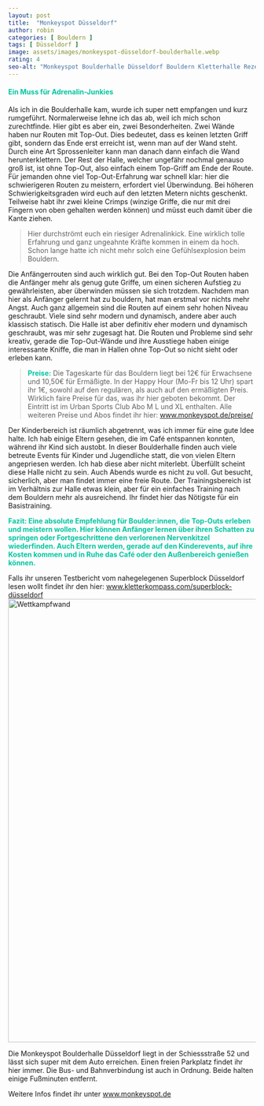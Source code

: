 ```yaml
---
layout: post
title:  "Monkeyspot Düsseldorf"
author: robin
categories: [ Bouldern ]
tags: [ Düsseldorf ]
image: assets/images/monkeyspot-düsseldorf-boulderhalle.webp
rating: 4
seo-alt: "Monkeyspot Boulderhalle Düsseldorf Bouldern Kletterhalle Rezension Rezensionen Indoor Top-Out Kletterhalle"
---
```

#### <span style="color:#00c5a1">Ein Muss für Adrenalin-Junkies</span>
Als ich in die Boulderhalle kam, wurde ich super nett empfangen und kurz rumgeführt. Normalerweise lehne ich das ab, weil ich mich schon zurechtfinde. Hier gibt es aber ein, zwei Besonderheiten. Zwei Wände haben nur Routen mit Top-Out. Dies bedeutet, dass es keinen letzten Griff gibt, sondern das Ende erst erreicht ist, wenn man auf der Wand steht. Durch eine Art Sprossenleiter kann man danach dann einfach die Wand herunterklettern. 
Der Rest der Halle, welcher ungefähr nochmal genauso groß ist, ist ohne Top-Out, also einfach einem Top-Griff am Ende der Route.
Für jemanden ohne viel Top-Out-Erfahrung war schnell klar: hier die schwierigeren Routen zu meistern, erfordert viel Überwindung. Bei höheren Schwierigkeitsgraden wird euch auf den letzten Metern nichts geschenkt. Teilweise habt ihr zwei kleine Crimps (winzige Griffe, die nur mit drei Fingern von oben gehalten werden können) und müsst euch damit über die Kante ziehen.
> Hier durchströmt euch ein riesiger Adrenalinkick. Eine wirklich tolle Erfahrung und ganz ungeahnte Kräfte kommen in einem da hoch. Schon lange hatte ich nicht mehr solch eine Gefühlsexplosion beim Bouldern.

Die Anfängerrouten sind auch wirklich gut. Bei den Top-Out Routen haben die Anfänger mehr als genug gute Griffe, um einen sicheren Aufstieg zu gewährleisten, aber überwinden müssen sie sich trotzdem. Nachdem man hier als Anfänger gelernt hat zu bouldern, hat man erstmal vor nichts mehr Angst.
Auch ganz allgemein sind die Routen auf einem sehr hohen Niveau geschraubt. Viele sind sehr modern und dynamisch, andere aber auch klassisch statisch. Die Halle ist aber definitiv eher modern und dynamisch geschraubt, was mir sehr zugesagt hat. Die Routen und Probleme sind sehr kreativ, gerade die Top-Out-Wände und ihre Ausstiege haben einige interessante Kniffe, die man in Hallen ohne Top-Out so nicht sieht oder erleben kann.

><span style="color:#00c5a1"><b>Preise:</b></span> Die Tageskarte für das Bouldern liegt bei 12€ für Erwachsene und 10,50€ für Ermäßigte. In der Happy Hour (Mo-Fr bis 12 Uhr) spart ihr 1€, sowohl auf den regulären, als auch auf den ermäßigten Preis. Wirklich faire Preise für das, was ihr hier geboten bekommt. Der Eintritt ist im Urban Sports Club Abo M L und XL enthalten. Alle weiteren Preise und Abos findet ihr hier: <a href="https://monkeyspot.de/news/20/update-preise.html" target="_blank">www.monkeyspot.de/preise/</a> 

Der Kinderbereich ist räumlich abgetrennt, was ich immer für eine gute Idee halte. Ich hab einige Eltern gesehen, die im Café entspannen konnten, während ihr Kind sich austobt. In dieser Boulderhalle finden auch viele betreute Events für Kinder und Jugendliche statt, die von vielen Eltern angepriesen werden. Ich hab diese aber nicht miterlebt.
Überfüllt scheint diese Halle nicht zu sein. Auch Abends wurde es nicht zu voll. Gut besucht, sicherlich, aber man findet immer eine freie Route.
Der Trainingsbereich ist im Verhältnis zur Halle etwas klein, aber für ein einfaches Training nach dem Bouldern mehr als ausreichend. Ihr findet hier das Nötigste für ein Basistraining.

<span style="color:#00c5a1"><b> Fazit: Eine absolute Empfehlung für Boulder:innen, die Top-Outs erleben und meistern wollen. Hier können Anfänger lernen über ihren Schatten zu springen oder Fortgeschrittene den verlorenen Nervenkitzel wiederfinden. Auch Eltern werden, gerade auf den Kinderevents, auf ihre Kosten kommen und in Ruhe das Café oder den Außenbereich genießen können.
</b></span>

Falls ihr unseren Testbericht vom nahegelegenen Superblock Düsseldorf lesen wollt findet ihr den hier: <a href="https://kletterkompass.com/superblock-düsseldorf/" target="_blank">www.kletterkompass.com/superblock-düsseldorf</a>  
<img src="/assets/images/einbinden/monkeyspot-düsseldorf-seitenwand.webp" loading="lazy" width="1200" height="900" alt="Wettkampfwand" title="Wettkampfwand" />

Die Monkeyspot Boulderhalle Düsseldorf liegt in der Schiessstraße 52 und lässt sich super mit dem Auto erreichen. Einen freien Parkplatz findet ihr hier immer. Die Bus- und Bahnverbindung ist auch in Ordnung. Beide halten einige Fußminuten entfernt. 


Weitere Infos findet ihr unter <a href="https://www.monkeyspot.de/" target="_blank">www.monkeyspot.de</a>
